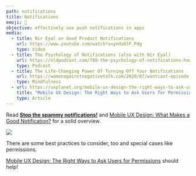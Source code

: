 ```yaml
---
path: notifications
title: Notifications
emoji: 🔔
objective: effectively use push notifications in apps
media:
  - title: Nir Eyal on Good Product Notifications
    url: https://www.youtube.com/watch?v=yndvDlF_Pdg
    type: Video
  - title: The Psychology of Notifications (also with Nir Eyal)
    url: https://oldpodcast.com/788-the-psychology-of-notifications-how-to-send-triggers-that-work-by-nir-eyal-ximena-vengoechea-with-nir-and-far/
    type: Podcast
  - title: The Life-Changing Power Of Turning Off Your Notifications
    url: https://womenagainstnegativetalk.com/2020/07/wantcast-episode-108-the-life-changing-power-of-turning-off-your-notifications-with-kelsey-patel/
    type: Mindfulness
  - url: https://uxplanet.org/mobile-ux-design-the-right-ways-to-ask-users-for-permissions-6cdd9ab25c27
    title: "Mobile UX Design: The Right Ways to Ask Users for Permissions"
    type: Article
---
```

Read **[Stop the spammy notifications!](https://uxdesign.cc/stop-the-spammy-notifications-9fbac87dc077)** and [Mobile UX Design: What Makes a Good Notification?](https://uxplanet.org/how-to-craft-mobile-notifications-that-users-actually-want-7b585e0e1fa1) for a solid overview.

![](https://paper-attachments.dropbox.com/s_3CF9882BB11DBF56B09F04FC6D5F47981B4A6D01BCD8799A594C5F54CE39227B_1572793227348_image.png)



There are some best practices to consider, too and special cases like permissions.

[Mobile UX Design: The Right Ways to Ask Users for Permissions](https://uxplanet.org/mobile-ux-design-the-right-ways-to-ask-users-for-permissions-6cdd9ab25c27) should help!